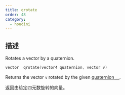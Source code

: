 ```yaml
---
title: qrotate
order: 48
category:
  - houdini
---
```

    
## 描述

Rotates a vector by a quaternion.

```c
vector  qrotate(vector4 quaternion, vector v)
```

Returns the vector `v` rotated by the given [quaternion
\_\_](http://en.wikipedia.org/wiki/Quaternion).

返回由给定四元数旋转的向量。
